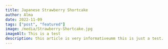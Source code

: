 ```yaml
---
title: Japanese Strawberry Shortcake
author: Alma
date: 2022-11-09
tags: ["post", "featured"]
image: /media/Strawberry-Shortcake.jpg
imageAlt: This is a test
description: this article is very informativeumm this is just a test.
---
```

